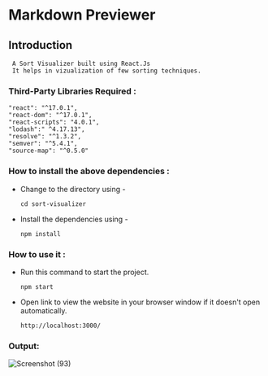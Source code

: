 
# Markdown Previewer

## Introduction
```
 A Sort Visualizer built using React.Js
 It helps in vizualization of few sorting techniques.
```

### Third-Party Libraries Required :
    "react": "^17.0.1",
    "react-dom": "^17.0.1",
    "react-scripts": "4.0.1",
    "lodash":" ^4.17.13",
    "resolve": "^1.3.2",
    "semver": "^5.4.1",
    "source-map": "^0.5.0"

### How to install the above dependencies :
* Change to the directory using -
    ```
    cd sort-visualizer
    ```
* Install the dependencies using -
    ```
    npm install
    ```

### How to use it :
* Run this command to start the project.
    ```
    npm start
    ```

* Open link to view the website in your browser window if it doesn't open automatically.
    ```
    http://localhost:3000/
    ```

### Output:

![Screenshot (93)](https://user-images.githubusercontent.com/58992593/105859738-e1dd8100-6012-11eb-99ec-3b78e9f992e3.png)

